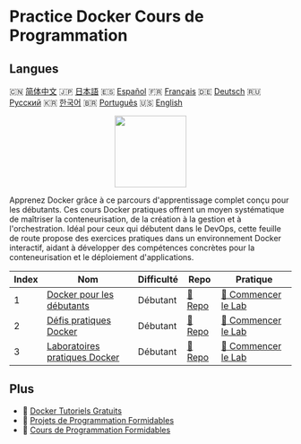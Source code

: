 # Practice Docker Cours de Programmation

## Langues

🇨🇳 [简体中文](README_zh.md) 🇯🇵 [日本語](README_ja.md) 🇪🇸 [Español](README_es.md) 🇫🇷 [Français](README_fr.md) 🇩🇪 [Deutsch](README_de.md) 🇷🇺 [Русский](README_ru.md) 🇰🇷 [한국어](README_ko.md) 🇧🇷 [Português](README_pt.md) 🇺🇸 [English](README.md) 

<div align="center">
<img width="128px" src="https://file.labex.io/path/X5zPui0XRqNx.png">
</div>

Apprenez Docker grâce à ce parcours d'apprentissage complet conçu pour les débutants. Ces cours Docker pratiques offrent un moyen systématique de maîtriser la conteneurisation, de la création à la gestion et à l'orchestration. Idéal pour ceux qui débutent dans le DevOps, cette feuille de route propose des exercices pratiques dans un environnement Docker interactif, aidant à développer des compétences concrètes pour la conteneurisation et le déploiement d'applications.

|   Index | Nom                                                                               | Difficulté   | Repo                                                                | Pratique                                                                      |
|---------|-----------------------------------------------------------------------------------|--------------|---------------------------------------------------------------------|-------------------------------------------------------------------------------|
|       1 | [Docker pour les débutants](https://labex.io/fr/courses/docker-for-beginners)     | Débutant     | [🔗 Repo](https://github.com/labex-labs/docker-for-beginners)       | [🚀 Commencer le Lab](https://labex.io/fr/courses/docker-for-beginners)       |
|       2 | [Défis pratiques Docker](https://labex.io/fr/courses/docker-practice-challenges)  | Débutant     | [🔗 Repo](https://github.com/labex-labs/docker-practice-challenges) | [🚀 Commencer le Lab](https://labex.io/fr/courses/docker-practice-challenges) |
|       3 | [Laboratoires pratiques Docker](https://labex.io/fr/courses/docker-practice-labs) | Débutant     | [🔗 Repo](https://github.com/labex-labs/docker-practice-labs)       | [🚀 Commencer le Lab](https://labex.io/fr/courses/docker-practice-labs)       |

## Plus

- 🔗 [Docker Tutoriels Gratuits](https://github.com/labex-labs/docker-free-tutorials)
- 🔗 [Projets de Programmation Formidables](https://github.com/labex-labs/awesome-programming-projects)
- 🔗 [Cours de Programmation Formidables](https://github.com/labex-labs/awesome-programming-courses)

